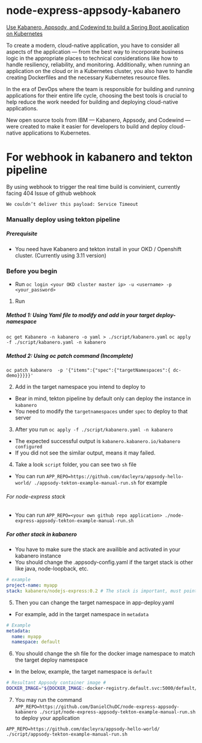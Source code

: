# node-express-appsody-kabanero



[Use Kabanero, Appsody, and Codewind to build a Spring Boot application on Kubernetes](https://developer.ibm.com/tutorials/kabanero-introduction-to-modern-microservices-development-for-kubernetes/)

To create a modern, cloud-native application, you have to consider all aspects of the application — from the best way to incorporate business logic in the appropriate places to technical considerations like how to handle resiliency, reliability, and monitoring. Additionally, when running an application on the cloud or in a Kubernetes cluster, you also have to handle creating Dockerfiles and the necessary Kubernetes resource files.

In the era of DevOps where the team is responsible for building and running applications for their entire life cycle, choosing the best tools is crucial to help reduce the work needed for building and deploying cloud-native applications. 

New open source tools from IBM — Kabanero, Appsody, and Codewind — were created to make it easier for developers to build and deploy cloud-native applications to Kubernetes.


# For webhook in kabanero and tekton pipeline

By using webhook to trigger the real time build is convinient, currently facing 404 Issue of github webhook
```
We couldn’t deliver this payload: Service Timeout
```

### Manually deploy using tekton pipeline

##### Prerequisite
- You need have Kabanero and tekton install in your OKD / Openshift cluster. (Currently using 3.11 version)


### Before you begin

- Run `oc login <your OKD cluster master ip> -u <username> -p <your_password>`

1. Run 
##### Method 1: Using Yaml file to modify and add in your target deploy-namespace
`oc get Kabanero -n kabanero -o yaml > ./script/kabanero.yaml`
`oc apply -f ./script/kabanero.yaml -n kabanero`


##### Method 2: Using oc patch command (Incomplete)
`oc patch kabanero  -p '{"items":{"spec":{"targetNamespaces":{ dc-demo}}}}}'`



2. Add in the target namespace you intend to deploy to
- Bear in mind, tekton pipeline by default only can deploy the instance in `kabanero`
- You need to modify the `targetnamespaces` under `spec` to deploy to that server

3. After you run `oc apply -f ./script/kabanero.yaml -n kabanero`
- The expected successful output is `kabanero.kabanero.io/kabanero configured`
- If you did not see the similar output, means it may failed.

4. Take a look `script` folder, you can see two `sh` file
- You can run `APP_REPO=https://github.com/dacleyra/appsody-hello-world/ ./appsody-tekton-example-manual-run.sh` for example

###### For node-express stack
- You can run `APP_REPO=<your own github repo application> ./node-express-appsody-tekton-example-manual-run.sh`

##### For other stack in kabanero
- You have to make sure the stack are availible and activated in your kabanero instance
- You should change the .appsody-config.yaml if the target stack is other like java, node-loopback, etc.
```yaml
# example
project-name: myapp
stack: kabanero/nodejs-express:0.2 # The stack is important, must point to `kabanero/<stack>` and not `appsody/<stack>`

```

5. Then you can change the target namespace in app-deploy.yaml

- For example, add in the target namespace in `metadata`
```yaml
# Example
metadata:
  name: myapp
  namespace: default
```
6. You should change the sh file for the docker image namespace to match the target deploy namespace
- In the below, example, the target namespace is `default`
```sh
# Resultant Appsody container image #
DOCKER_IMAGE="${DOCKER_IMAGE:-docker-registry.default.svc:5000/default/myapp}"
```


7. You may run the command 
`APP_REPO=https://github.com/DanielChuDC/node-express-appsody-kabanero ./script/node-express-appsody-tekton-example-manual-run.sh` to deploy your application

`APP_REPO=https://github.com/dacleyra/appsody-hello-world/ ./script/appsody-tekton-example-manual-run.sh`







